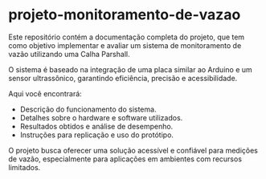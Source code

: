 # projeto-monitoramento-de-vazao
Este repositório contém a documentação completa do projeto, que tem como objetivo implementar e avaliar um sistema de monitoramento de vazão utilizando uma Calha Parshall.

O sistema é baseado na integração de uma placa similar ao Arduino e um sensor ultrassônico, garantindo eficiência, precisão e acessibilidade.

Aqui você encontrará:
- Descrição do funcionamento do sistema.
- Detalhes sobre o hardware e software utilizados.
- Resultados obtidos e análise de desempenho.
- Instruções para replicação e uso do protótipo.

O projeto busca oferecer uma solução acessível e confiável para medições de vazão, especialmente para aplicações em ambientes com recursos limitados.
